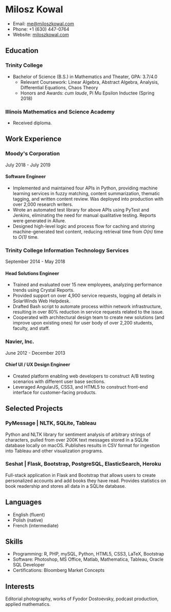 # Milosz Kowal
* Email: [me@miloszkowal.com](mailto:me@miloszkowal.com)
* Phone: +1 (630) 447-0764
* Website: [miloszkowal.com](https://miloszkowal.com)

## Education

### Trinity College
* Bachelor of Science (B.S.) in Mathematics and Theater, GPA: 3.7/4.0
    * Relevant Coursework: Linear Algebra, Abstract Algebra, Analysis, Differential Equations, Chaos Theory
    * Honors and Awards: _cum laude_, Pi Mu Epsilon Inductee (Spring 2018)

### Illinois Mathematics and Science Academy
* Received diploma.

## Work Experience

### Moody's Corporation
July 2018 - July 2019

#### Software Engineer
* Implemented and maintained four APIs in Python, providing machine learning services in fuzzy matching, content summarization, thematic tagging, and written content review. Was deployed into production with over 2,000 research writers.
* Wrote an automated test library for above APIs using PyTest and Jenkins, eliminating the need for manual qualitative testing. Reports were generated in Allure.
* Designed high-level logic and process flow for caching and storing machine-generated text content, reducing retrieval time from _O(n)_ time to _O(1)_ time.

### Trinity College Information Technology Services
September 2014 - May 2018

#### Head Solutions Engineer
* Trained and evaluated over 15 new employees, analyzing performance trends using Crystal Reports.
* Provided support on over 4,900 service requests, logging all details in SolarWinds Web Helpdesk.
* Drafted Bash script to automate process within network infrastructure, resulting in over 80% reduction in service requests related to the issue.
* Cooperated with architectural design team to create new solutions (and improve upon existing ones) for user body of over 2,200 students, faculty, and staff.

### Navier, Inc.
June 2012 - December 2013

#### Chief UI / UX Design Engineer

* Created platform enabling web developers to construct A/B testing scenarios with different user base sections.
* Leveraged AngularJS, CSS3, and HTML5 to construct front-end interface for customer-facing products.

## Selected Projects

### PyMessage | NLTK, SQLite, Tableau

Python and NLTK library for sentiment analysis of arbitrary strings of characters, pulled from over 200K text messages stored in a SQLite database locally on macOS. Publishes results in CSV format for ingestion into Tableau and other visualization programs.

### Seshat | Flask, Bootstrap, PostgreSQL, ElasticSearch, Heroku

Full-stack application in Flask and Bootstrap that allows users to create personalized accounts and add books they have read. Provides statistics on book readership and stores all data in a SQLite database.

## Languages

* English (fluent)
* Polish (native)
* French (intermediate)

## Skills

* Programming: R, PHP, mySQL, Python, HTML5, CSS3, LaTeX, Bootstrap
* Software: Photoshop, MS Office, Matlab, Mathematica, Tableau, Oracle SQL Developer
* Certifications: Bloomberg Market Concepts

## Interests

Editorial photography, works of Fyodor Dostoevsky, podcast production, applied mathematics.
